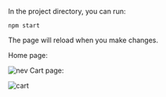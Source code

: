 In the project directory, you can run:

`npm start`

The page will reload when you make changes.

Home page:


![nev](https://user-images.githubusercontent.com/114073036/221681942-0a3d3d1d-94ed-45c1-ae8c-a7ac868b38b9.png)
Cart page:


![cart](https://user-images.githubusercontent.com/114073036/221682101-c7624e14-a4b9-4f66-98b7-93d4e475c08a.png)
